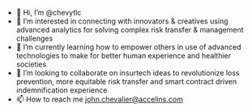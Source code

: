 - 👋 Hi, I’m @chevytlc
- 👀 I’m interested in connecting with innovators & creatives using advanced analytics for solving complex risk transfer & management challenges
- 🌱 I’m currently learning how to empower others in use of advanced technologies to make for better human experience and healthier societies
- 💞️ I’m looking to collaborate on insurtech ideas to revolutionize loss prevention, more equitable risk transfer and smart contract driven indemnification experience
- 📫 How to reach me john.chevalier@accelins.com

<!---
chevytlc/chevytlc is a ✨ special ✨ repository because its `README.md` (this file) appears on your GitHub profile.
You can click the Preview link to take a look at your changes.
--->
